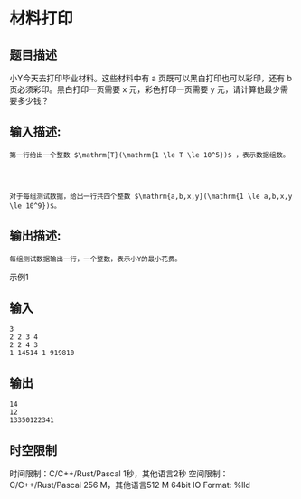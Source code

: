 # 材料打印

## 题目描述

小Y今天去打印毕业材料。这些材料中有 $\mathrm{a}$ 页既可以黑白打印也可以彩印，还有 $\mathrm{b}$ 页必须彩印。黑白打印一页需要 $\mathrm{x}$ 元，彩色打印一页需要 $\mathrm{y}$ 元，请计算他最少需要多少钱？  


  


## 输入描述:
    
    
    第一行给出一个整数 $\mathrm{T}(\mathrm{1 \le T \le 10^5})$ ，表示数据组数。
    
      
    
    
    对于每组测试数据，给出一行共四个整数 $\mathrm{a,b,x,y}(\mathrm{1 \le a,b,x,y \le 10^9})$。  
    

## 输出描述:
    
    
    每组测试数据输出一行，一个整数，表示小Y的最小花费。

示例1 

## 输入
    
    
    3
    2 2 3 4
    2 2 4 3
    1 14514 1 919810

## 输出
    
    
    14
    12
    13350122341


## 时空限制

时间限制：C/C++/Rust/Pascal 1秒，其他语言2秒
空间限制：C/C++/Rust/Pascal 256 M，其他语言512 M
64bit IO Format: %lld
